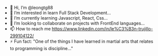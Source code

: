 - 👋 Hi, I’m @leongtg88
- 👀 I’m interested in learn Full Stack Development...
- 🌱 I’m currently learning Javascript, React, Css...
- 💞️ I’m looking to collaborate on projects with FrontEnd languages...
- 📫 How to reach me https://www.linkedin.com/in/le%C3%B3n-trujillo-299104122/
- ⚡ Fun fact: "One of the things I have learned in martial arts that relates to programming is discipline..."
<!---
leongtg88/leongtg88 is a ✨ special ✨ repository because its `README.md` (this file) appears on your GitHub profile.
You can click the Preview link to take a look at your changes.
--->
